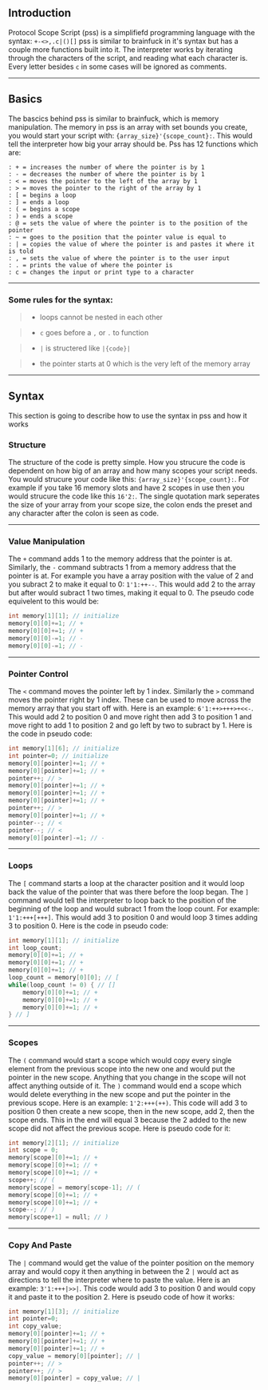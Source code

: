 ## Introduction

Protocol Scope Script (pss) is a simplifiefd programming language with the syntax: `+-<>,.c|()[]`
pss is similar to brainfuck in it's syntax but has a couple more functions built into it. The interpreter works by iterating through the characters of the script, and reading what each character is. Every letter besides `c` in some cases will be ignored as comments.

---

## Basics

The bascics behind pss is similar to brainfuck, which is memory manipulation. The memory in pss is an array with set bounds you create, you would start your script with: `{array_size}'{scope_count}:`. This would tell the interpreter how big your array should be. Pss has 12 functions which are:
```brainfuck
: + = increases the number of where the pointer is by 1
: - = decreases the number of where the pointer is by 1
: < = moves the pointer to the left of the array by 1
: > = moves the pointer to the right of the array by 1
: [ = begins a loop
: ] = ends a loop
: ( = begins a scope
: ) = ends a scope
: @ = sets the value of where the pointer is to the position of the pointer
: ~ = goes to the position that the pointer value is equal to
: | = copies the value of where the pointer is and pastes it where it is told
: , = sets the value of where the pointer is to the user input
: . = prints the value of where the pointer is
: c = changes the input or print type to a character

```

---

### Some rules for the syntax:

> - loops cannot be nested in each other

> - `c` goes before a `,` or `.` to function

> - `|` is structered like `|{code}|`

> - the pointer starts at 0 which is the very left of the memory array

---

## Syntax

This section is going to describe how to use the syntax in pss and how it works

### Structure

The structure of the code is pretty simple. How you strucure the code is dependent on how big of an array and how many scopes your script needs. You would strucure your code like this: `{array_size}'{scope_count}:`. For example if you take 16 memory slots and have 2 scopes in use then you would strucure the code like this `16'2:`. The single quotation mark seperates the size of your array from your scope size, the colon ends the preset and any character after the colon is seen as code.

---

### Value Manipulation
The `+` command adds 1 to the memory address that the pointer is at. Similarly, the `-` command subtracts 1 from a memory address that the pointer is at. For example you have a array position with the value of 2 and you subract 2 to make it equal to 0: `1'1:++--`. This would add 2 to the array but after would subract 1 two times, making it equal to 0. The pseudo code equivelent to this would be:
```c
int memory[1][1]; // initialize
memory[0][0]+=1; // +
memory[0][0]+=1; // +
memory[0][0]-=1; // -
memory[0][0]-=1; // -
```

---


### Pointer Control
The `<` command moves the pointer left by 1 index. Similarly the `>` command moves the pointer right by 1 index. These can be used to move across the memory array that you start off with. Here is an example: `6'1:++>+++>+<<-`. This would add 2 to position 0 and move right then add 3 to position 1 and move right to add 1 to position 2 and go left by two to subract by 1. Here is the code in pseudo code:
```c
int memory[1][6]; // initialize
int pointer=0; // initialize
memory[0][pointer]+=1; // +
memory[0][pointer]+=1; // +
pointer++; // >
memory[0][pointer]+=1; // +
memory[0][pointer]+=1; // +
memory[0][pointer]+=1; // +
pointer++; // >
memory[0][pointer]+=1; // +
pointer--; // <
pointer--; // <
memory[0][pointer]-=1; // -
```

---

### Loops
The `[` command starts a loop at the character position and it would loop back the value of the pointer that was there before the loop began. The `]` command would tell the interpreter to loop back to the position of the beginning of the loop and would subract 1 from the loop count. For example: `1'1:+++[+++]`. This would add 3 to position 0 and would loop 3 times adding 3 to position 0. Here is the code in pseudo code:
```c
int memory[1][1]; // initialize
int loop_count;
memory[0][0]+=1; // +
memory[0][0]+=1; // +
memory[0][0]+=1; // +
loop_count = memory[0][0]; // [
while(loop_count != 0) { // []
    memory[0][0]+=1; // +
    memory[0][0]+=1; // +
    memory[0][0]+=1; // +
} // ]
```

---

### Scopes
The `(` command would start a scope which would copy every single element from the previous scope into the new one and would put the pointer in the new scope. Anything that you change in the scope will not affect anything outside of it. The `)` command would end a scope which would delete everything in the new scope and put the pointer in the previous scope. Here is an example: `1'2:+++(++)`. This code will add 3 to position 0 then create a new scope, then in the new scope, add 2, then the scope ends. This in the end will equal 3 because the 2 added to the new scope did not affect the previous scope. Here is pseudo code for it:
```c
int memory[2][1]; // initialize
int scope = 0;
memory[scope][0]+=1; // +
memory[scope][0]+=1; // +
memory[scope][0]+=1; // +
scope++; // (
memory[scope] = memory[scope-1]; // (
memory[scope][0]+=1; // +
memory[scope][0]+=1; // +
scope--; // )
memory[scope+1] = null; // )
```

---

### Copy And Paste
The `|` command would get the value of the pointer position on the memory array and would copy it then anything in between the 2 `|` would act as directions to tell the interpreter where to paste the value. Here is an example: `3'1:+++|>>|`. This code would add 3 to position 0 and would copy it and paste it to the position 2. Here is pseudo code of how it works:
```c
int memory[1][3]; // initialize
int pointer=0;
int copy_value;
memory[0][pointer]+=1; // +
memory[0][pointer]+=1; // +
memory[0][pointer]+=1; // +
copy_value = memory[0][pointer]; // |
pointer++; // >
pointer++; // >
memory[0][pointer] = copy_value; // |
```

